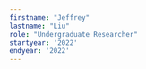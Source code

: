 ```yaml
---
firstname: "Jeffrey"
lastname: "Liu"
role: "Undergraduate Researcher"
startyear: '2022'
endyear: '2022'
---
```

